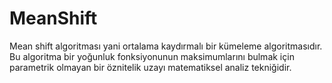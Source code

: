 # MeanShift
Mean shift algoritması yani ortalama kaydırmalı bir kümeleme algoritmasıdır.
Bu algoritma bir yoğunluk fonksiyonunun maksimumlarını bulmak için parametrik olmayan bir öznitelik uzayı matematiksel analiz tekniğidir.
